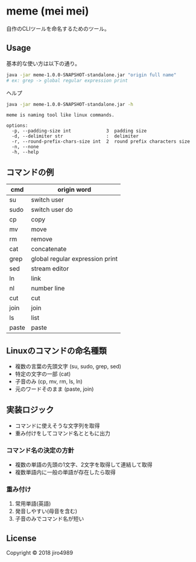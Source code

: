 # meme (mei mei)

自作のCLIツールを命名するためのツール。

## Usage

基本的な使い方は以下の通り。

```bash
java -jar meme-1.0.0-SNAPSHOT-standalone.jar "origin full name"
# ex: grep -> global regular expression print
```

ヘルプ

```bash
java -jar meme-1.0.0-SNAPSHOT-standalone.jar -h
```

    meme is naming tool like linux commands.

    options:
      -p, --padding-size int             3  padding size
      -d, --delimiter str                :  delimiter
      -r, --round-prefix-chars-size int  2  round prefix characters size
      -n, --none
      -h, --help

## コマンドの例

| cmd   | origin word                      |
|-------|----------------------------------|
| su    | switch user                      |
| sudo  | switch user do                   |
| cp    | copy                             |
| mv    | move                             |
| rm    | remove                           |
| cat   | concatenate                      |
| grep  | global regular expression print  |
| sed   | stream editor                    |
| ln    | link                             |
| nl    | number line                      |
| cut   | cut                              |
| join  | join                             |
| ls    | list                             |
| paste | paste                            |

## Linuxのコマンドの命名種類

- 複数の言葉の先頭文字 (su, sudo, grep, sed)
- 特定の文字の一部 (cat)
- 子音のみ (cp, mv, rm, ls, ln)
- 元のワードそのまま (paste, join)

## 実装ロジック

- コマンドに使えそうな文字列を取得
- 重み付けをしてコマンド名とともに出力

### コマンド名の決定の方針

- 複数の単語の先頭の1文字、2文字を取得して連結して取得
- 複数単語内に一般の単語が存在したら取得

### 重み付け

1. 常用単語(英語)
1. 発音しやすい(母音を含む)
1. 子音のみでコマンド名が短い

## License

Copyright © 2018 jiro4989
